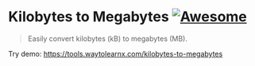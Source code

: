 # Kilobytes to Megabytes [![Awesome](https://cdn.rawgit.com/sindresorhus/awesome/d7305f38d29fed78fa85652e3a63e154dd8e8829/media/badge.svg)](https://github.com/sindresorhus/awesome)

>Easily convert kilobytes (kB) to megabytes (MB).

Try demo: https://tools.waytolearnx.com/kilobytes-to-megabytes
